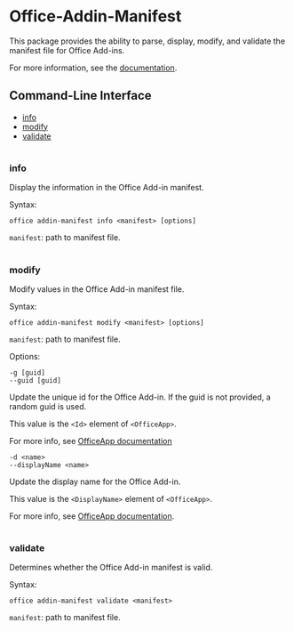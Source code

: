 # Office-Addin-Manifest

This package provides the ability to parse, display, modify, and validate the manifest file for Office Add-ins.

For more information, see the [documentation](
https://docs.microsoft.com/en-us/office/dev/add-ins/develop/add-in-manifests).

## Command-Line Interface
* [info](#info)
* [modify](#modify)
* [validate](#validate)

#

### info 
Display the information in the Office Add-in manifest. 

Syntax:

`office addin-manifest info <manifest> [options]`

`manifest`: path to manifest file.

#

### modify
Modify values in the Office Add-in manifest file.

Syntax:

`office addin-manifest modify <manifest> [options]`

`manifest`: path to manifest file. 

Options:

`-g [guid]`<br>
`--guid [guid]`

Update the unique id for the Office Add-in. If the guid is not provided, a random guid is used.

This value is the `<Id>` element of `<OfficeApp>`.

For more info, see [OfficeApp documentation](https://docs.microsoft.com/en-us/office/dev/add-ins/reference/manifest/officeapp)

`-d <name>`<br>
`--displayName <name>`

Update the display name for the Office Add-in.

This value is the `<DisplayName>` element of `<OfficeApp>`. 

For more info, see [OfficeApp documentation](https://docs.microsoft.com/en-us/office/dev/add-ins/reference/manifest/officeapp).

#

### validate 
Determines whether the Office Add-in manifest is valid.

Syntax:

`office addin-manifest validate <manifest>`

`manifest`: path to manifest file.

